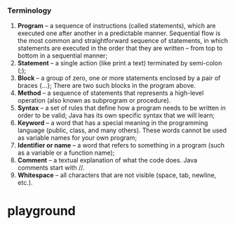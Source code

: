 

### Terminology

1. **Program** – a sequence of instructions (called statements), which are executed one after another in a predictable manner. Sequential flow is the most common and straightforward sequence of statements, in which statements are executed in the order that they are written – from top to bottom in a sequential manner;
2. **Statement** – a single action (like print a text) terminated by semi-colon (;);
3. **Block** – a group of zero, one or more statements enclosed by a pair of braces {...}; There are two such blocks in the program above.
4. **Method** – a sequence of statements that represents a high-level operation (also known as subprogram or procedure).
5. **Syntax** – a set of rules that define how a program needs to be written in order to be valid; Java has its own specific syntax that we will learn;
6. **Keyword** – a word that has a special meaning in the programming language (public, class, and many others). These words cannot be used as variable names for your own program;
7. **Identifier or name** – a word that refers to something in a program (such as a variable or a function name);
8. **Comment** – a textual explanation of what the code does. Java comments start with //.
9. **Whitespace** – all characters that are not visible (space, tab, newline, etc.).
# playground
